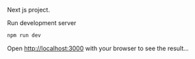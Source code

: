 Next js project.



 Run development server

```bash
npm run dev


```

Open [http://localhost:3000](http://localhost:3000) with your browser to see the result...




